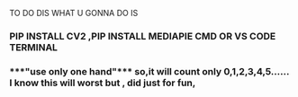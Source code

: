 TO DO DIS WHAT U GONNA DO IS 
<h3>PIP INSTALL CV2 ,PIP INSTALL MEDIAPIE CMD OR VS CODE TERMINAL<h3/>
***"use only one hand"***
so,it will count only 0,1,2,3,4,5......
I know this will worst but , did just for fun, 
